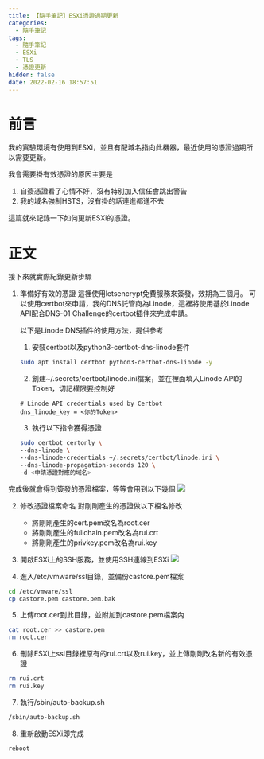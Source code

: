 ```yaml
---
title: 【隨手筆記】ESXi憑證過期更新
categories:
  - 隨手筆記
tags:
  - 隨手筆記
  - ESXi
  - TLS
  - 憑證更新
hidden: false
date: 2022-02-16 18:57:51
---
```

# 前言
我的實驗環境有使用到ESXi，並且有配域名指向此機器，最近使用的憑證過期所以需要更新。

我會需要掛有效憑證的原因主要是
1. 自簽憑證看了心情不好，沒有特別加入信任會跳出警告
2. 我的域名強制HSTS，沒有掛的話連進都進不去

這篇就來記錄一下如何更新ESXi的憑證。

<!-- more -->
# 正文
接下來就實際紀錄更新步驟

1. 準備好有效的憑證
這裡使用letsencrypt免費服務來簽發，效期為三個月。
可以使用certbot來申請，我的DNS託管商為Linode，這裡將使用基於Linode API配合DNS-01 Challenge的certbot插件來完成申請。
    
    以下是Linode DNS插件的使用方法，提供參考
    1. 安裝certbot以及python3-certbot-dns-linode套件
    ```bash
    sudo apt install certbot python3-certbot-dns-linode -y
    ```
    2. 創建~/.secrets/certbot/linode.ini檔案，並在裡面填入Linode API的Token，切記權限要控制好
    ```
    # Linode API credentials used by Certbot
    dns_linode_key = <你的Token>
    ```
    3. 執行以下指令獲得憑證
    ```bash
    sudo certbot certonly \
    --dns-linode \
    --dns-linode-credentials ~/.secrets/certbot/linode.ini \
    --dns-linode-propagation-seconds 120 \
    -d <申請憑證對應的域名>
    ```

完成後就會得到簽發的憑證檔案，等等會用到以下幾個
![](/esxi-certificate-renew/certbot-cert.png)

2. 修改憑證檔案命名
對剛剛產生的憑證做以下檔名修改
    - 將剛剛產生的cert.pem改名為root.cer
    - 將剛剛產生的fullchain.pem改名為rui.crt
    - 將剛剛產生的privkey.pem改名為rui.key


3. 開啟ESXi上的SSH服務，並使用SSH連線到ESXi
![](/esxi-certificate-renew/esxi-open-ssh.png)

4. 進入/etc/vmware/ssl目錄，並備份castore.pem檔案
```bash
cd /etc/vmware/ssl
cp castore.pem castore.pem.bak
```

5. 上傳root.cer到此目錄，並附加到castore.pem檔案內
```bash
cat root.cer >> castore.pem
rm root.cer
```

6. 刪除ESXi上ssl目錄裡原有的rui.crt以及rui.key，並上傳剛剛改名新的有效憑證
```bash
rm rui.crt
rm rui.key
```

7. 執行/sbin/auto-backup.sh
```bash
/sbin/auto-backup.sh
```

8. 重新啟動ESXi即完成
```bash
reboot
```